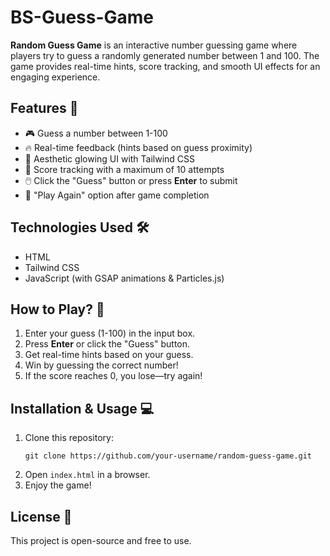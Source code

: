 # BS-Guess-Game

**Random Guess Game** is an interactive number guessing game where players try to guess a randomly generated number between 1 and 100. The game provides real-time hints, score tracking, and smooth UI effects for an engaging experience.  

## Features 🚀  
- 🎮 Guess a number between 1-100  
- 🔥 Real-time feedback (hints based on guess proximity)  
- 🎨 Aesthetic glowing UI with Tailwind CSS  
- 🎯 Score tracking with a maximum of 10 attempts  
- 🖱️ Click the "Guess" button or press **Enter** to submit  
- 🔄 "Play Again" option after game completion  

## Technologies Used 🛠️  
- HTML  
- Tailwind CSS  
- JavaScript (with GSAP animations & Particles.js)  

## How to Play? 🎲  
1. Enter your guess (1-100) in the input box.  
2. Press **Enter** or click the "Guess" button.  
3. Get real-time hints based on your guess.  
4. Win by guessing the correct number!  
5. If the score reaches 0, you lose—try again!  

## Installation & Usage 💻  
1. Clone this repository:  
   ```
   git clone https://github.com/your-username/random-guess-game.git
   ```  
2. Open `index.html` in a browser.  
3. Enjoy the game!  

## License 📜  
This project is open-source and free to use.  
